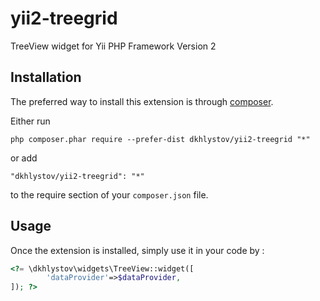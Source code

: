 yii2-treegrid
=============
TreeView widget for Yii PHP Framework Version 2

Installation
------------

The preferred way to install this extension is through [composer](http://getcomposer.org/download/).

Either run

```
php composer.phar require --prefer-dist dkhlystov/yii2-treegrid "*"
```

or add

```
"dkhlystov/yii2-treegrid": "*"
```

to the require section of your `composer.json` file.


Usage
-----

Once the extension is installed, simply use it in your code by  :

```php
<?= \dkhlystov\widgets\TreeView::widget([
		'dataProvider'=>$dataProvider,
]); ?>
```